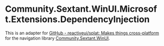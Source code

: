 # Community.Sextant.WinUI.Microsoft.Extensions.DependencyInjection

This is an adapter for [GitHub - reactiveui/splat: Makes things cross-platform](https://github.com/reactiveui/splat) for the navigation library [Community.Sextant.WinUI](https://github.com/Gitii/Community.Sextant.WinUI).


